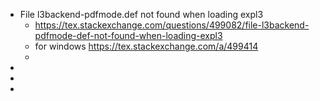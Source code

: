 - File l3backend-pdfmode.def not found when loading expl3
	- https://tex.stackexchange.com/questions/499082/file-l3backend-pdfmode-def-not-found-when-loading-expl3
	- for windows https://tex.stackexchange.com/a/499414
	-
-
-
-